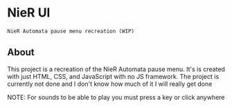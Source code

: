 # NieR UI
`NieR Automata pause menu recreation (WIP)`

## About
This project is a recreation of the NieR Automata pause menu. It's is created with just HTML, CSS, and JavaScript with no JS framework. The project is currently not done and I don't know how much of it I will really get done

NOTE: For sounds to be able to play you must press a key or click anywhere
